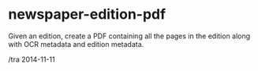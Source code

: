 newspaper-edition-pdf
=====================

Given an edition, create a PDF containing all the pages in the edition along with
OCR metadata and edition metadata.

/tra 2014-11-11
